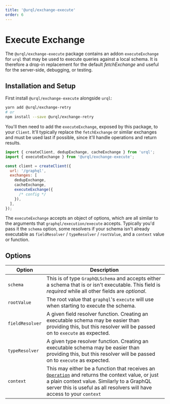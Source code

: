 ```yaml
---
title: '@urql/exchange-execute'
order: 6
---
```


# Execute Exchange

The `@urql/exchange-execute` package contains an addon `executeExchange` for `urql` that may be used to
execute queries against a local schema. It is therefore a drop-in replacement for the default
_fetchExchange_ and useful for the server-side, debugging, or testing.

## Installation and Setup

First install `@urql/exchange-execute` alongside `urql`:

```sh
yarn add @urql/exchange-retry
# or
npm install --save @urql/exchange-retry
```

You'll then need to add the `executeExchange`, exposed by this package, to your `Client`.
It'll typically replace the `fetchExchange` or similar exchanges and must be used last if possible,
since it'll handle operations and return results.

```js
import { createClient, dedupExchange, cacheExchange } from 'urql';
import { executeExchange } from '@urql/exchange-execute';

const client = createClient({
  url: '/graphql',
  exchanges: [
    dedupExchange,
    cacheExchange,
    executeExchange({
      /* config */
    }),
  ],
});
```

The `executeExchange` accepts an object of options, which are all similar to the arguments that
`graphql/execution/execute` accepts. Typically you'd pass it the `schema` option, some resolvers
if your schema isn't already executable as `fieldResolver` / `typeResolver` / `rootValue`,
and a `context` value or function.

## Options

| Option          | Description                                                                                                                                                                                                                                      |
| --------------- | ------------------------------------------------------------------------------------------------------------------------------------------------------------------------------------------------------------------------------------------------ |
| `schema`        | This is of type `GraphQLSchema` and accepts either a schema that is or isn't executable. This field is _required_ while all other fields are _optional_.                                                                                         |
| `rootValue`     | The root value that `graphql`'s `execute` will use when starting to execute the schema.                                                                                                                                                          |
| `fieldResolver` | A given field resolver function. Creating an executable schema may be easier than providing this, but this resolver will be passed on to `execute` as expected.                                                                                  |
| `typeResolver`  | A given type resolver function. Creating an executable schema may be easier than providing this, but this resolver will be passed on to `execute` as expected.                                                                                   |
| `context`       | This may either be a function that receives an [`Operation`](./core.md#operation) and returns the context value, or just a plain context value. Similarly to a GraphQL server this is useful as all resolvers will have access to your `context` |
